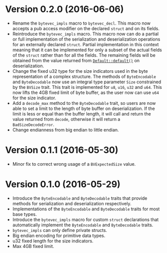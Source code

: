 # Version 0.2.0 (2016-06-06)
- Rename the `bytevec_impls` macro to `bytevec_decl`. This macro now accepts a pub 
  access modifier on the declared `struct` and on its fields. 
- Reintroduce the `bytevec_impls` macro. This macro now can do a partial or full implementation
  of the serialization and deserialization operations for an externally declared `struct`. Partial
  implementation in this context meaning that it can be implemented for only a subset of the 
  actual fields of the `struct` rather than for all the fields. The remaining fields will be 
  obtained from the value returned from [`Default::default()`] on deserialization.
- Change the fixed u32 type for the size indicators used in the byte representation of a complex
  structure. The methods of `ByteEncodable` and `ByteDecodable` now use an integral type parameter
  `Size` constrained by the `BVSize` trait. This trait is implemented for `u8`, `u16`, `u32` and `u64`.
  This now lifts the 4GB fixed limit of byte buffer, as the user now can use `u64` for the size indicator.
- Add a `decode_max` method to the `ByteDecodable` trait, so users are now able to set a limit to the
  length of byte buffer on deserialization. If the limit is less or equal than the buffer length, it will
  call and return the value returned from `decode`, otherwise it will return a `BadSizeDecodeError`.
- Change endianness from big endian to little endian.

[`Default::default()`]: http://doc.rust-lang.org/stable/std/default/trait.Default.html#tymethod.default

# Version 0.1.1 (2016-05-30)
- Minor fix to correct wrong usage of a `BVExpectedSize` value.

# Version 0.1.0 (2016-05-29)
- Introduce the `ByteEncodable` and `ByteDecodable` traits that provide methods for serialization
  and deserialization respectively.
- Implementations of the `ByteEncodable` and `ByteDecodable` traits for most base types.
- Introduce the `bytevec_impls` macro for custom `struct` declarations that automatically implement
  the `ByteEncodable` and `ByteDecodable` traits.
- `bytevec_impls` can only define private structs.
- Big endian encoding for primitive data types.
- u32 fixed length for the size indicators.
- Max 4GB fixed limit.